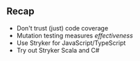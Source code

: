 ## Recap

* Don't trust (just) code coverage
* Mutation testing measures *effectiveness*
* Use Stryker for JavaScript/TypeScript
* Try out Stryker Scala and C#
